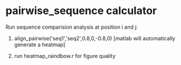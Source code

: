 # pairwise_sequence calculator 

Run sequence comparision analysis at position i and j:

1) align_pairwise('seq1','seq2',0.8,0,-0.8,0)
   [matlab will automatically generate a heatmap]

2) run heatmap_raindbow.r for figure quality

